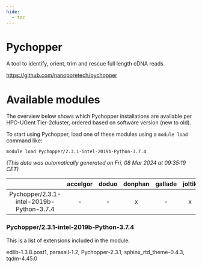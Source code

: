 ```yaml
---
hide:
  - toc
---
```


Pychopper
=========


A tool to identify, orient, trim and rescue full length cDNA reads.

https://github.com/nanoporetech/pychopper
# Available modules


The overview below shows which Pychopper installations are available per HPC-UGent Tier-2cluster, ordered based on software version (new to old).

To start using Pychopper, load one of these modules using a `module load` command like:

```shell
module load Pychopper/2.3.1-intel-2019b-Python-3.7.4
```

*(This data was automatically generated on Fri, 08 Mar 2024 at 09:35:19 CET)*  

| |accelgor|doduo|donphan|gallade|joltik|skitty|
| :---: | :---: | :---: | :---: | :---: | :---: | :---: |
|Pychopper/2.3.1-intel-2019b-Python-3.7.4|-|-|x|-|x|x|


### Pychopper/2.3.1-intel-2019b-Python-3.7.4

This is a list of extensions included in the module:

edlib-1.3.8.post1, parasail-1.2, Pychopper-2.3.1, sphinx_rtd_theme-0.4.3, tqdm-4.45.0